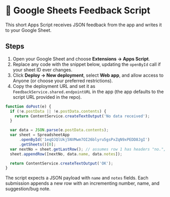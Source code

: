# 📝 Google Sheets Feedback Script

This short Apps Script receives JSON feedback from the app and writes it to your Google Sheet.

## Steps

1. Open your Google Sheet and choose **Extensions → Apps Script**.
2. Replace any code with the snippet below, updating the `openById` call if your sheet ID ever changes.
3. Click **Deploy → New deployment**, select **Web app**, and allow access to Anyone (or choose your preferred restrictions).
4. Copy the deployment URL and set it as `FeedbackService.shared.endpointURL` in the app (the app defaults to the script URL provided in the repo).

```javascript
function doPost(e) {
  if (!e.postData || !e.postData.contents) {
    return ContentService.createTextOutput('No data received');
  }

  var data = JSON.parse(e.postData.contents);
  var sheet = SpreadsheetApp
      .openById('1eqOJQlUkj5NVMwm7OI26blyru5gsPxZqN9xPEDD8JgI')
      .getSheets()[0];
  var nextNo = sheet.getLastRow(); // assumes row 1 has headers "no.", "user", "notes"
  sheet.appendRow([nextNo, data.name, data.notes]);

  return ContentService.createTextOutput('OK');
}
```

The script expects a JSON payload with `name` and `notes` fields. Each submission appends a new row with an incrementing number, name, and suggestion/bug note.


